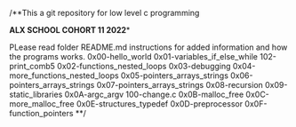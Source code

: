 /**This a git repository for low level c programming

**ALX SCHOOL COHORT 11 2022***

PLease read folder README.md instructions for added information and how the programs
works.
0x00-hello_world
0x01-variables_if_else_while
102-print_comb5
0x02-functions_nested_loops
0x03-debugging
0x04-more_functions_nested_loops
0x05-pointers_arrays_strings
0x06-pointers_arrays_strings
0x07-pointers_arrays_strings
0x08-recursion
0x09-static_libraries
0x0A-argc_argv
100-change.c
0x0B-malloc_free
0x0C-more_malloc_free
0x0E-structures_typedef
0x0D-preprocessor
0x0F-function_pointers
**/